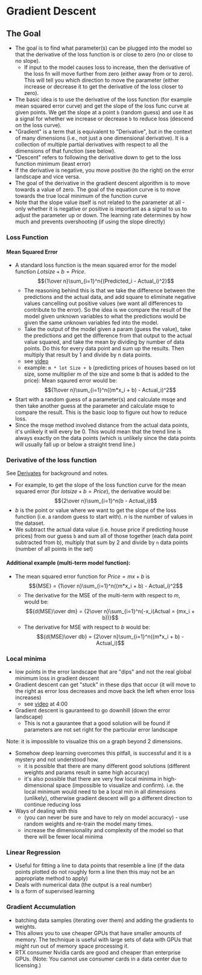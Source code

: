 # Gradient Descent

## The Goal
- The goal is to find what parameter(s) can be plugged into the model so that the derivative of the loss function is or close to zero (no or close to no slope).
  - If input to the model causes loss to increase, then the derivative of the loss fn will move further from zero (either away from or to zero). This will tell you which direction to move the parameter (either increase or decrease it to get the derivative of the loss closer to zero).
- The basic idea is to use the derivative of the loss function (for example mean squared error curve) and get the slope of the loss func curve at given points. We get the slope at a point `b` (random guess) and use it as a signal for whether we increase or decrease `b` to reduce loss (descend on the loss curve).
- "Gradient" is a term that is equivalent to "Derivative", but in the context of many dimensions (i.e., not just a one dimensional derivative). It is a collection of multiple partial derivatives with respect to all the dimensions of that function (see below).
- "Descent" refers to following the derivative down to get to the loss function minimum (least error)
- If the derivative is negative, you move positive (to the right) on the error landscape and vice versa.
- The goal of the derivative in the gradient descent algorithm is to move towards a value of zero. The goal of the equation curve is to move towards the true local minimum of the function curve
- Note that the slope value itself is not related to the parameter at all - only whether it is negative or positive is important as a signal to us to adjust the parameter up or down. The learning rate determines by how much and prevents overshooting (if using the slope directly)

### Loss Function

#### Mean Squared Error

- A standard loss function is the mean squared error for the model function $Lotsize + b = Price$. $${1\over n}\sum_{i=1}^n{(Predicted_i - Actual_i)^2}$$
  - The reasoning behind this is that we take the difference between the predictions and the actual data, and add square to eliminate negative values cancelling out positive values (we want all differences to contribute to the error). So the idea is we compare the result of the model given unknown variables to what the predictions would be given the same unknown variables fed into the model.
  - Take the output of the model given a param (guess the value), take the predictions and get the difference from that output to the actual value squared, and take the mean by dividing by number of data points. Do this for every data point and sum up the results. Then multiply that result by 1 and divide by n data points.
  - see [video](https://www.udemy.com/course/machine-learning-with-javascript/learn/lecture/12279864#questions)
  - example: `m * lot Size + b` (predicting prices of houses based on lot size, some multiplier m of the size and some b that is added to the price): Mean sqaured error would be: $${1\over n}\sum_{i=1}^n((m*x_i + b) - Actual_i)^2$$
- Start with a random guess of a parameter(s) and calculate msqe and then take another guess at the parameter and calculate msqe to compare the result. This is the basic loop to figure out how to reduce loss.
- Since the msqe method involved distance from the actual data points, it's unlikely it will every be 0. This would mean that the trend line is always exactly on the data points (which is unlikely since the data points will usually fall up or below a straight trend line.)

### Derivative of the loss function

See [Derivates](./Derivatives.md) for background and notes.

- For example, to get the slope of the loss function curve for the mean squared error (for $lotsize + b = Price$), the derivative would be: $${2\over n}\sum_{i=1}^n(b - Actual_i)$$
- $b$ is the point or value where we want to get the slope of the loss function (i.e. a random guess to start with). $n$ is the number of values in the dataset.
- We subtract the actual data value (i.e. house price if predicting house prices) from our guess `b` and sum all of those together (each data point subtracted from b), multiply that sum by 2 and divide by `n` data points (number of all points in the set)

#### Additional example (multi-term model function):

- The mean squared error function for $Price = mx + b$ is $${MSE} = {1\over n}\sum_{i=1}^n((m*x_i + b) - Actual_i)^2$$
  - The derivative for the MSE of the multi-term with respect to $m$, would be:
    $${d(MSE)\over dm} = {2\over n}\sum_{i=1}^n{-x_i(Actual = (mx_i + b))}$$
  - The derivative for MSE with respect to $b$ would be:
    $${d(MSE)\over db} = {2\over n}\sum_{i=1}^n((m*x_i + b) - Actual_i)$$

### Local minima

- low points in the error landscape that are "dips" and not the real global minimum loss in gradient descent
- Gradient descent can get "stuck" in these dips that occur (it will move to the right as error loss decreases and move back the left when error loss increases)
  - see [video](https://www.udemy.com/course/deeplearning_x/learn/lecture/27842082) at 4:00
- Gradient descent is gauranteed to go downhill (down the error landscape)
  - This is not a gaurantee that a good solution will be found if parameters are not set right for the particular error landscape

Note: it is impossible to visualize this on a graph beyond 2 dimensions.

- Somehow deep learning overcomes this pitfall, is successful and it is a mystery and not understood how.
  - it is possible that there are many different good solutions (different weights and params result in same high accuracy)
  - it's also possible that there are very few local minima in high-dimensional space (impossible to visualize and confirm). i.e. the local minimum would need to be a local min in all dimensions (unlikely), otherwise gradient descent will go a different direction to continue reducing loss
- Ways of dealing with this
  - (you can never be sure and have to rely on model accuracy) - use random weights and re-train the model many times.
  - increase the dimensionality and complexity of the model so that there will be fewer local minima

### Linear Regression

- Useful for fitting a line to data points that resemble a line (if the data points plotted do not roughly form a line then this may not be an appropriate method to apply)
- Deals with numerical data (the output is a real number)
- Is a form of supervised learning

### Gradient Accumulation
- batching data samples (iterating over them) and adding the gradients to weights.
- This allows you to use cheaper GPUs that have smaller amounts of memory. The technique is useful with large sets of data with GPUs that might run out of memory space processing it.
- RTX consumer Nvidia cards are good and cheaper than enterprise GPUs. (Note: You cannot use consumer cards in a data center due to licensing.)